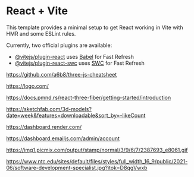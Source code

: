 # React + Vite

This template provides a minimal setup to get React working in Vite with HMR and some ESLint rules.

Currently, two official plugins are available:

- [@vitejs/plugin-react](https://github.com/vitejs/vite-plugin-react/blob/main/packages/plugin-react/README.md) uses [Babel](https://babeljs.io/) for Fast Refresh
- [@vitejs/plugin-react-swc](https://github.com/vitejs/vite-plugin-react-swc) uses [SWC](https://swc.rs/) for Fast Refresh

https://github.com/a6b8/three-js-cheatsheet

https://logo.com/

https://docs.pmnd.rs/react-three-fiber/getting-started/introduction

https://sketchfab.com/3d-models?date=week&features=downloadable&sort_by=-likeCount

https://dashboard.render.com/

https://dashboard.emailjs.com/admin/account

<!-- --legacy-peer-deps -->


https://img1.picmix.com/output/stamp/normal/3/9/6/7/2387693_e8061.gif

https://www.ntc.edu/sites/default/files/styles/full_width_16_9/public/2021-06/software-development-specialist.jpg?itok=D8qgVwxb

